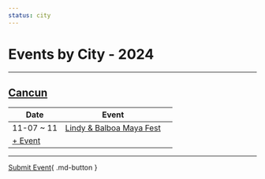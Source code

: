 ```yaml
---
status: city
---
```


# Events by City - 2024

---

## [Cancun](Cancun.md)

| Date | Event | |
| --- | --- | --- |
| 11-07 ~ 11 | [Lindy & Balboa Maya Fest](lindy-n-balboa-maya-fest.md) |  |
| [+ Event](https://github.com/swingdance/events/issues/new?assignees=&labels=add+event&projects=&template=02-add_entity.yml&title=Add%20Event%3A%20es_MX%20%E2%80%A2%20%3CName%3E&region=es_MX&province=Cancun&city=Cancun&org_id=)

---

[Submit Event](https://github.com/swingdance/events/issues/new?assignees=&labels=add+event&projects=&template=02-add_entity.yml&title=Add%20Event%3A%20es_MX%20%E2%80%A2%20%3CName%3E&region=es_MX&province=&city=&org_id=){ .md-button }
